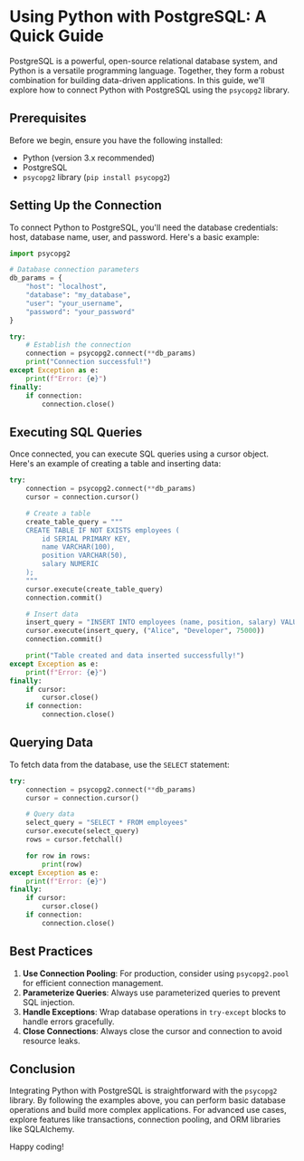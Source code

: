 # Using Python with PostgreSQL: A Quick Guide

PostgreSQL is a powerful, open-source relational database system, and Python is a versatile programming language. Together, they form a robust combination for building data-driven applications. In this guide, we'll explore how to connect Python with PostgreSQL using the `psycopg2` library.

## Prerequisites

Before we begin, ensure you have the following installed:
- Python (version 3.x recommended)
- PostgreSQL
- `psycopg2` library (`pip install psycopg2`)

## Setting Up the Connection

To connect Python to PostgreSQL, you'll need the database credentials: host, database name, user, and password. Here's a basic example:

```python
import psycopg2

# Database connection parameters
db_params = {
    "host": "localhost",
    "database": "my_database",
    "user": "your_username",
    "password": "your_password"
}

try:
    # Establish the connection
    connection = psycopg2.connect(**db_params)
    print("Connection successful!")
except Exception as e:
    print(f"Error: {e}")
finally:
    if connection:
        connection.close()
```

## Executing SQL Queries

Once connected, you can execute SQL queries using a cursor object. Here's an example of creating a table and inserting data:

```python
try:
    connection = psycopg2.connect(**db_params)
    cursor = connection.cursor()

    # Create a table
    create_table_query = """
    CREATE TABLE IF NOT EXISTS employees (
        id SERIAL PRIMARY KEY,
        name VARCHAR(100),
        position VARCHAR(50),
        salary NUMERIC
    );
    """
    cursor.execute(create_table_query)
    connection.commit()

    # Insert data
    insert_query = "INSERT INTO employees (name, position, salary) VALUES (%s, %s, %s)"
    cursor.execute(insert_query, ("Alice", "Developer", 75000))
    connection.commit()

    print("Table created and data inserted successfully!")
except Exception as e:
    print(f"Error: {e}")
finally:
    if cursor:
        cursor.close()
    if connection:
        connection.close()
```

## Querying Data

To fetch data from the database, use the `SELECT` statement:

```python
try:
    connection = psycopg2.connect(**db_params)
    cursor = connection.cursor()

    # Query data
    select_query = "SELECT * FROM employees"
    cursor.execute(select_query)
    rows = cursor.fetchall()

    for row in rows:
        print(row)
except Exception as e:
    print(f"Error: {e}")
finally:
    if cursor:
        cursor.close()
    if connection:
        connection.close()
```

## Best Practices

1. **Use Connection Pooling**: For production, consider using `psycopg2.pool` for efficient connection management.
2. **Parameterize Queries**: Always use parameterized queries to prevent SQL injection.
3. **Handle Exceptions**: Wrap database operations in `try-except` blocks to handle errors gracefully.
4. **Close Connections**: Always close the cursor and connection to avoid resource leaks.

## Conclusion

Integrating Python with PostgreSQL is straightforward with the `psycopg2` library. By following the examples above, you can perform basic database operations and build more complex applications. For advanced use cases, explore features like transactions, connection pooling, and ORM libraries like SQLAlchemy.

Happy coding!